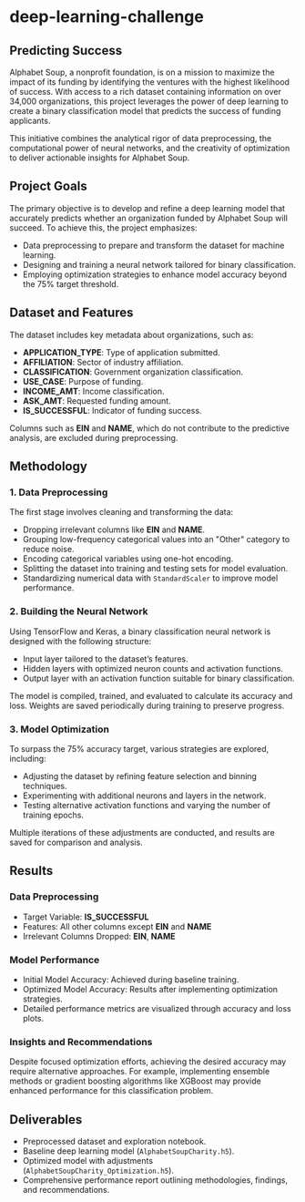 # deep-learning-challenge

## Predicting Success
Alphabet Soup, a nonprofit foundation, is on a mission to maximize the impact of its funding by identifying the ventures with the highest likelihood of success. With access to a rich dataset containing information on over 34,000 organizations, this project leverages the power of deep learning to create a binary classification model that predicts the success of funding applicants.

This initiative combines the analytical rigor of data preprocessing, the computational power of neural networks, and the creativity of optimization to deliver actionable insights for Alphabet Soup.

## Project Goals
The primary objective is to develop and refine a deep learning model that accurately predicts whether an organization funded by Alphabet Soup will succeed. To achieve this, the project emphasizes:
- Data preprocessing to prepare and transform the dataset for machine learning.
- Designing and training a neural network tailored for binary classification.
- Employing optimization strategies to enhance model accuracy beyond the 75% target threshold.

## Dataset and Features
The dataset includes key metadata about organizations, such as:
- **APPLICATION_TYPE**: Type of application submitted.
- **AFFILIATION**: Sector of industry affiliation.
- **CLASSIFICATION**: Government organization classification.
- **USE_CASE**: Purpose of funding.
- **INCOME_AMT**: Income classification.
- **ASK_AMT**: Requested funding amount.
- **IS_SUCCESSFUL**: Indicator of funding success.

Columns such as **EIN** and **NAME**, which do not contribute to the predictive analysis, are excluded during preprocessing.

## Methodology
### 1. Data Preprocessing
The first stage involves cleaning and transforming the data:
- Dropping irrelevant columns like **EIN** and **NAME**.
- Grouping low-frequency categorical values into an "Other" category to reduce noise.
- Encoding categorical variables using one-hot encoding.
- Splitting the dataset into training and testing sets for model evaluation.
- Standardizing numerical data with `StandardScaler` to improve model performance.

### 2. Building the Neural Network
Using TensorFlow and Keras, a binary classification neural network is designed with the following structure:
- Input layer tailored to the dataset’s features.
- Hidden layers with optimized neuron counts and activation functions.
- Output layer with an activation function suitable for binary classification.

The model is compiled, trained, and evaluated to calculate its accuracy and loss. Weights are saved periodically during training to preserve progress.

### 3. Model Optimization
To surpass the 75% accuracy target, various strategies are explored, including:
- Adjusting the dataset by refining feature selection and binning techniques.
- Experimenting with additional neurons and layers in the network.
- Testing alternative activation functions and varying the number of training epochs.

Multiple iterations of these adjustments are conducted, and results are saved for comparison and analysis.

## Results
### Data Preprocessing
- Target Variable: **IS_SUCCESSFUL**
- Features: All other columns except **EIN** and **NAME**
- Irrelevant Columns Dropped: **EIN**, **NAME**

### Model Performance
- Initial Model Accuracy: Achieved during baseline training.
- Optimized Model Accuracy: Results after implementing optimization strategies.
- Detailed performance metrics are visualized through accuracy and loss plots.

### Insights and Recommendations
Despite focused optimization efforts, achieving the desired accuracy may require alternative approaches. For example, implementing ensemble methods or gradient boosting algorithms like XGBoost may provide enhanced performance for this classification problem.

## Deliverables
- Preprocessed dataset and exploration notebook.
- Baseline deep learning model (`AlphabetSoupCharity.h5`).
- Optimized model with adjustments (`AlphabetSoupCharity_Optimization.h5`).
- Comprehensive performance report outlining methodologies, findings, and recommendations.


